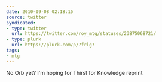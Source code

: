 ```yaml
---
date: 2010-09-08 02:18:15
source: twitter
syndicated:
- type: twitter
  url: https://twitter.com/roy_mtg/statuses/23875068721/
- type: plurk
  url: https://plurk.com/p/7frlg7
tags:
- mtg
---
```


No Orb yet? I'm hoping for Thirst for Knowledge reprint